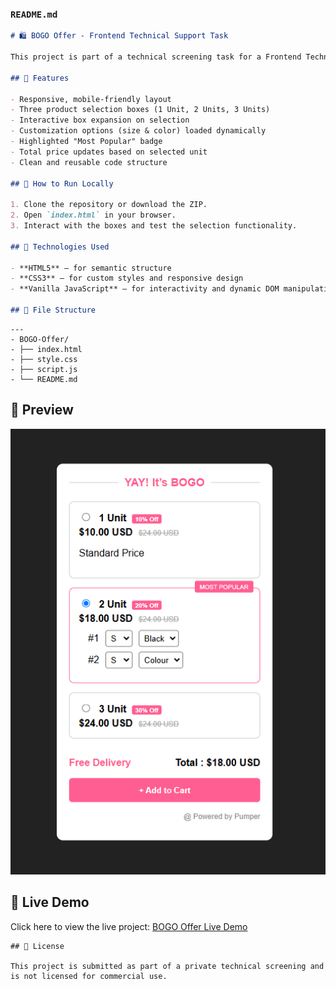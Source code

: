### **`README.md`**

```markdown
# 🛍️ BOGO Offer - Frontend Technical Support Task

This project is part of a technical screening task for a Frontend Technical Support position. The goal is to create a dynamic and interactive product selection page using only **HTML, CSS, and JavaScript (no libraries or frameworks)**.

## 📌 Features

- Responsive, mobile-friendly layout
- Three product selection boxes (1 Unit, 2 Units, 3 Units)
- Interactive box expansion on selection
- Customization options (size & color) loaded dynamically
- Highlighted "Most Popular" badge
- Total price updates based on selected unit
- Clean and reusable code structure

## 🚀 How to Run Locally

1. Clone the repository or download the ZIP.
2. Open `index.html` in your browser.
3. Interact with the boxes and test the selection functionality.

## 🧠 Technologies Used

- **HTML5** – for semantic structure
- **CSS3** – for custom styles and responsive design
- **Vanilla JavaScript** – for interactivity and dynamic DOM manipulation

## 📂 File Structure
```

```
---
- BOGO-Offer/
- ├── index.html
- ├── style.css
- ├── script.js
- └── README.md
```

## 📸 Preview

![BOGO Offer](image.png)

## 🔗 Live Demo

Click here to view the live project:
[BOGO Offer Live Demo](<(https://anishkumar68.github.io/figma-frontend/)>)

```
## 📃 License

This project is submitted as part of a private technical screening and is not licensed for commercial use.
```
